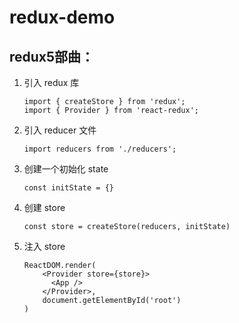 # redux-demo
## redux5部曲：

1. 引入 redux 库

   ```
   import { createStore } from 'redux';
   import { Provider } from 'react-redux';
   ```

2. 引入 reducer 文件

   ```
   import reducers from './reducers';
   ```

3. 创建一个初始化 state

   ```
   const initState = {}
   ```

4. 创建 store

   ```
   const store = createStore(reducers, initState)
   ```

5. 注入 store

   ```
   ReactDOM.render(
       <Provider store={store}>
         <App />
       </Provider>,
       document.getElementById('root')
   )
   ```

    

